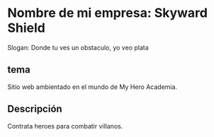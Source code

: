 # Nombre de mi empresa: Skyward Shield
Slogan: Donde tu ves un obstaculo, yo veo plata 
  
## tema 
Sitio web ambientado en el mundo de My Hero Academia.

## Descripción
Contrata heroes para combatir villanos.

